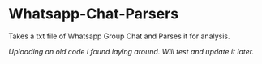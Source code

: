 # Whatsapp-Chat-Parsers
Takes a txt file of Whatsapp Group Chat and Parses it for analysis.


*Uploading an old code i found laying around. Will test and update it later.*

